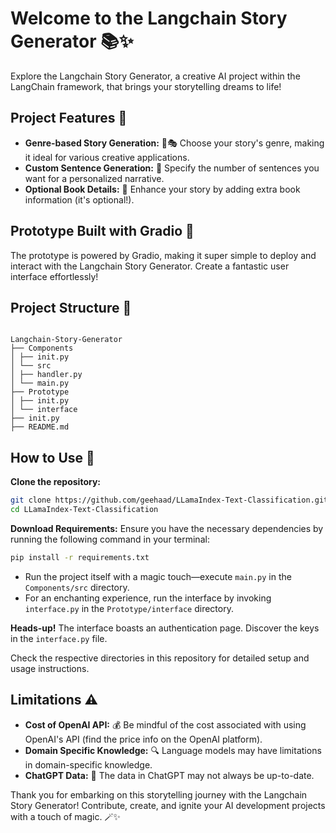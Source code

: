 # Welcome to the Langchain Story Generator 📚✨

Explore the Langchain Story Generator, a creative AI project within the LangChain framework, that brings your storytelling dreams to life!

## Project Features 🌟

- **Genre-based Story Generation:** 📖🎭 Choose your story's genre, making it ideal for various creative applications.
- **Custom Sentence Generation:** 📝 Specify the number of sentences you want for a personalized narrative.
- **Optional Book Details:** 📕 Enhance your story by adding extra book information (it's optional!).

## Prototype Built with Gradio 🚀

The prototype is powered by Gradio, making it super simple to deploy and interact with the Langchain Story Generator. Create a fantastic user interface effortlessly!

## Project Structure 📂
<code>
Langchain-Story-Generator
├── Components
│ ├── init.py
│ └── src
│ ├── handler.py
│ └── main.py
├── Prototype
│ ├── init.py
│ └── interface
├── init.py
├── README.md
</code>

## How to Use 🚀

**Clone the repository:**

```bash
git clone https://github.com/geehaad/LLamaIndex-Text-Classification.git
cd LLamaIndex-Text-Classification
```
**Download Requirements:** Ensure you have the necessary dependencies by running the following command in your terminal:
   ```bash
   pip install -r requirements.txt
  ```
- Run the project itself with a magic touch—execute `main.py` in the `Components/src` directory.
- For an enchanting experience, run the interface by invoking `interface.py` in the `Prototype/interface` directory.

**Heads-up!** The interface boasts an authentication page. Discover the keys in the `interface.py` file.

Check the respective directories in this repository for detailed setup and usage instructions.

## Limitations ⚠️

- **Cost of OpenAI API:** 💰 Be mindful of the cost associated with using OpenAI's API (find the price info on the OpenAI platform).
- **Domain Specific Knowledge:** 🔍 Language models may have limitations in domain-specific knowledge.
- **ChatGPT Data:** 📅 The data in ChatGPT may not always be up-to-date.


Thank you for embarking on this storytelling journey with the Langchain Story Generator! Contribute, create, and ignite your AI development projects with a touch of magic. 🪄✨

